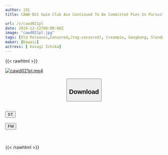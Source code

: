 ```yaml
---
author: j91
title: CAWD-021 Swim Club Ace Continued To Be Committed Pies In Pursuit Gangbang That Does Not End

url: /v/cawd021pl
date: 2019-12-12T00:00:00Z
image: "cawd021pl.jpg"
tags: [Old Releases,Censored,(tag-censored), Creampie, Gangbang, Slender ]
maker: [Kawaii]
actress: [ Kasagi Ichika]
---
```



{{< rawhtml >}}

<div class="video" data-videoid="bQ4PgZPPO2ULxO">
    <a href="javascript:;">
        <img src="/v/cawd021pl/cawd021pl.jpg" width="WIDTH" height="HEIGHT" alt="cawd021pl.mp4" loading="lazy">
    </a>
</div>

<script type="text/javascript" src="https://j91.asia/asset/on-demand-st.js"></script>

<br>
  <link rel="stylesheet" href="https://j91.asia/asset/bs5.css">
  
  <center>
  <button class="btn btn-primary" type="button" data-bs-toggle="collapse" data-bs-target=".multi-collapse" aria-expanded="false" aria-controls="multiCollapseExample1 multiCollapseExample2"><h2>Download</h2></button></center>
</p>
<div class="row">
  <div class="col">
    <div class="collapse multi-collapse" id="multiCollapseExample1">
      <div class="card card-body">
	      	      <br>
<div class="buttons">  
<a href="https://streamtape.to/v/bQ4PgZPPO2ULxO" target="_blank"><button class="btn-hover color-3"><i class="fa fa-download"></i> ST</button></a></div>
    </div>
  </div>
</div>
  <div class="col">
    <div class="collapse multi-collapse" id="multiCollapseExample2">
      <div class="card card-body">
	      <br>
<div class="buttons">
    <a href="https://filemoon.sx/d/9pkhexh69uw4" target="_blank"><button class="btn-hover color-8"><i class="fa fa-download"></i> FM</button></a></div>
<br><br>
      </div>
    </div>
  </div>
</div>

{{< /rawhtml >}}